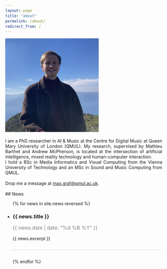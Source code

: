 ```yaml
---
layout: page
title: "about"
permalink: /about/
redirect_from: /
---
```

<div class="mainContainer">
    <div style="margin-right: 24px;">
        <img src="/assets/images/IMG_6045_cop.jpg" style="max-width: none; width: 300px;" />
    </div>
    <br />
    <div style="text-align: justify; justify-text: auto;">
        I am a PhD researcher in AI & Music at the Centre for Digital Music at Queen Mary University of London (QMUL).
        My research, supervised by Mathieu Barthet and Andrew McPherson, is located at the intersection of 
artificial intelligence, mixed reality technology and human-computer interaction.<br />
        I hold a BSc in Media Informatics and Visual Computing from the Vienna University of Technology and an MSc in 
Sound and Music Computing from QMUL.
        <br /><br />
        Drop me a message at <a href="mailto:max.graf@qmul.ac.uk">max.graf@qmul.ac.uk</a>.
    </div>
</div>

<br />
## News

<ul class="no-bullets newsContainer">
  {% for news in site.news reversed %}
    <li>
      <h3 style="margin-bottom: 0;">{{ news.title }}</h3>
      <p style="font-size:16px; color: gray;">{{ news.date | date: "%d %B %Y" }}</p>
      <p style="margin-bottom: 0;">{{ news.excerpt }}</p>
      <div style="border-bottom: 0.5px solid lightgrey; margin: 28px 0;"></div>
    </li>
  {% endfor %}
</ul>